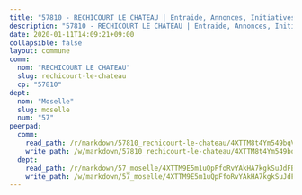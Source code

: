 ```yaml
---
title: "57810 - RECHICOURT LE CHATEAU | Entraide, Annonces, Initiatives"
description: "57810 - RECHICOURT LE CHATEAU | Entraide, Annonces, Initiatives"
date: 2020-01-11T14:09:21+09:00
collapsible: false
layout: commune
comm:
  nom: "RECHICOURT LE CHATEAU"
  slug: rechicourt-le-chateau
  cp: "57810"
dept:
  nom: "Moselle"
  slug: moselle
  num: "57"
peerpad:
  comm:
    read_path: /r/markdown/57810_rechicourt-le-chateau/4XTTM8t4Ym549bqV28K2XzpWMquHNKXyXhyq96zzsxaEefzJW
    write_path: /w/markdown/57810_rechicourt-le-chateau/4XTTM8t4Ym549bqV28K2XzpWMquHNKXyXhyq96zzsxaEefzJW-K3TgUrDvk4GWxjpo27XAkfJkTvEMp2ghwbCbmHVk7NF41mBXrjPLGNPRRCqgTjrYq91nQtgkmK49seFW8LbAUEug6UpnJcNnbh4Jcz1KQDJaJ1Kv1eorZNX1jaSvDzpVt6FssyDL
  dept:
    read_path: /r/markdown/57_moselle/4XTTM9E5m1uQpFfoRvYAkHA7kgkSuJdFBSCmoLnZ6YvxmqAKj
    write_path: /w/markdown/57_moselle/4XTTM9E5m1uQpFfoRvYAkHA7kgkSuJdFBSCmoLnZ6YvxmqAKj-K3TgTxpsRhjGfb3pJqDaX4rYTLkyLoK3BLA4awBfhTSCoyNhResrhhmfsEF8aKnccedt5XoBzWeRYfKxQxNKv71ETcpGharLRE7rdgTKY3uSaW3Du2dz8v23YEY268mfYmweTFnR
---
```



